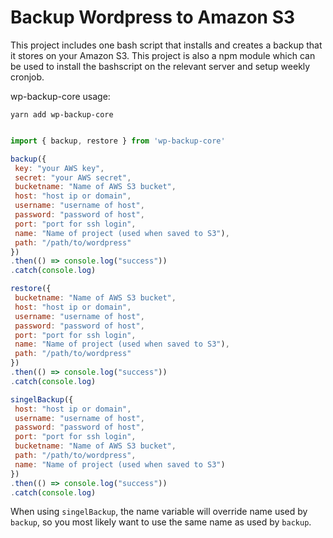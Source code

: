 # Backup Wordpress to Amazon S3

This project includes one bash script that installs and creates a backup that it stores on your Amazon S3. This project is also a npm module which can be used to install the bashscript on the relevant server and setup weekly cronjob.

wp-backup-core usage:

`yarn add wp-backup-core`

```js

import { backup, restore } from 'wp-backup-core'

backup({
 key: "your AWS key",
 secret: "your AWS secret",
 bucketname: "Name of AWS S3 bucket",
 host: "host ip or domain",
 username: "username of host",
 password: "password of host",
 port: "port for ssh login",
 name: "Name of project (used when saved to S3"),
 path: "/path/to/wordpress"
})
.then(() => console.log("success"))
.catch(console.log)

restore({
 bucketname: "Name of AWS S3 bucket",
 host: "host ip or domain",
 username: "username of host",
 password: "password of host",
 port: "port for ssh login",
 name: "Name of project (used when saved to S3"),
 path: "/path/to/wordpress"
})
.then(() => console.log("success"))
.catch(console.log)

singelBackup({
 host: "host ip or domain",
 username: "username of host",
 password: "password of host",
 port: "port for ssh login",
 bucketname: "Name of AWS S3 bucket",
 path: "/path/to/wordpress",
 name: "Name of project (used when saved to S3")
})
.then(() => console.log("success"))
.catch(console.log)

```


When using `singelBackup`, the name variable will override name used by `backup`, so you most likely want to use the same name as used by `backup`.
